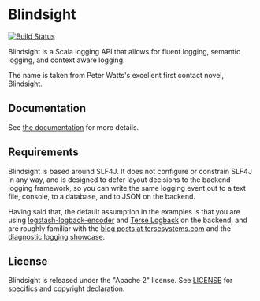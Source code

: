# Blindsight

[![Build Status](https://travis-ci.org/tersesystems/blindsight.svg?branch=master)](https://travis-ci.org/tersesystems/blindsight)

Blindsight is a Scala logging API that allows for fluent logging, semantic logging, and context aware logging.
 
The name is taken from Peter Watts's excellent first contact novel, [Blindsight](https://en.wikipedia.org/wiki/Blindsight_\(Watts_novel\)).

## Documentation 

See [the documentation](https://tersesystems.github.io/blindsight/) for more details.

## Requirements

Blindsight is based around SLF4J.  It does not configure or constrain SLF4J in any way, and is designed to defer layout decisions to the backend logging framework, so you can write the same logging event out to a text file, console, to a database, and to JSON on the backend.  

Having said that, the default assumption in the examples is that you are using [logstash-logback-encoder](https://github.com/logstash/logstash-logback-encoder) and [Terse Logback](https://tersesystems.github.io/terse-logback/) on the backend, and are roughly familiar with the [blog posts at tersesystems.com](https://tersesystems.com/category/logging/) and the [diagnostic logging showcase](https://github.com/tersesystems/terse-logback-showcase).

## License

Blindsight is released under the "Apache 2" license. See [LICENSE](LICENSE) for specifics and copyright declaration.